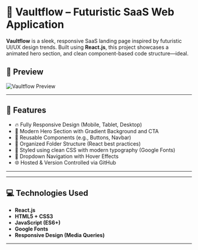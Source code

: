 # 🚀 Vaultflow – Futuristic SaaS Web Application

**Vaultflow** is a sleek, responsive SaaS landing page inspired by futuristic UI/UX design trends. Built using **React.js**, this project showcases a  animated hero section, and clean component-based code structure—ideal.

## 📸 Preview

![Vaultflow Preview](./src/assets/Navbar-logo.png) <!-- Replace with your project preview image or GIF -->

---

## 🌟 Features

- 🔥 Fully Responsive Design (Mobile, Tablet, Desktop)
- 🧠 Modern Hero Section with Gradient Background and CTA
- 📂 Reusable Components (e.g., Buttons, Navbar)
- 📁 Organized Folder Structure (React best practices)
- 🎯 Styled using clean CSS with modern typography (Google Fonts)
- 📌 Dropdown Navigation with Hover Effects
- 🌐 Hosted & Version Controlled via GitHub

---


---

## 💻 Technologies Used

- **React.js**
- **HTML5 + CSS3**
- **JavaScript (ES6+)**
- **Google Fonts**
- **Responsive Design (Media Queries)**

---

